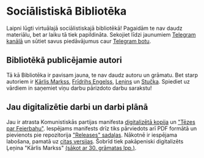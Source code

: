 # Sociālistiskā Bibliotēka
Laipni lūgti virtuālajā sociālistiskajā bibliotēkā! Pagaidām te nav daudz materiālu, bet ar laiku tā tiek papildināta. Sekojiet līdzi jaunumiem [Telegram kanālā](https://t.me/komjaunietis) un sūtiet savus piedāvājumus caur [Telegram botu](https://t.me/ubfuc_bot).
## Bibliotēkā publicējamie autori
Tā kā Bibliotēka ir pavisam jauna, te nav daudz autoru un grāmatu. Bet starp autoriem ir [Kārlis Markss](https://komjaunietis.github.io/socialistiska-biblioteka/autori/Markss), [Frīdrihs Engelss](https://komjaunietis.github.io/socialistiska-biblioteka/autori/Engelss), [Ļeņins](https://komjaunietis.github.io/socialistiska-biblioteka/autori/Lenins) un [Stučka](https://komjaunietis.github.io/socialistiska-biblioteka/autori/Stucka). Spiediet uz vārdiem in saņemiet viņu darbu pārizdoto darbu sarakstu!
## Jau digitalizētie darbi un darbi plānā
Jau ir atrasta Komunistiskās partijas manifesta [digitalizētā kopija](https://komjaunietis.github.io/socialistiska-biblioteka/kompartijasmanifests/) un ["Tēzes par Feierbahu"](https://komjaunietis.github.io/socialistiska-biblioteka/tezes-par-feierbahu/). Iespējams manifests drīz tiks pārviedots arī PDF formātā un pievienots pie repozitorija ["Releases" sadaļas](https://github.com/Komjaunietis/socialistiska-biblioteka/releases). Nākotnē ir iespējama labošana, pamatā uz [citas versijas](https://t.me/komjaunietis/374). Šobrīd tiek pakāpeniski digitalizēts Ļeņina "Kārlis Markss" [(sākot ar 30. grāmatas lpp.)](https://cloud.mail.ru/public/4N2V/57LwdbsWx).

